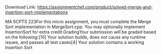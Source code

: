 Download Link: https://assignmentchef.com/product/solved-merge-and-insertion-sort-implementations
<br>
<p class="ui header product-top-header" title="Merge and Insertion Sort Implementations Solution">MA 5CPTS 223For this micro assignment, you must complete the Merge Sort implementation in MergeSort.cpp. You may optionally implement InsertionSort for extra credit.GradingYour submission will be graded based on the following:[10] Your solution builds, does not cause any runtime issues, and passes all test cases[4] Your solution contains a working Insertion Sort